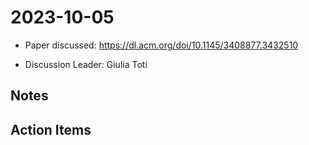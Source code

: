 # 2023-10-05

- Paper discussed: https://dl.acm.org/doi/10.1145/3408877.3432510

- Discussion Leader: Giulia Toti

## Notes

## Action Items